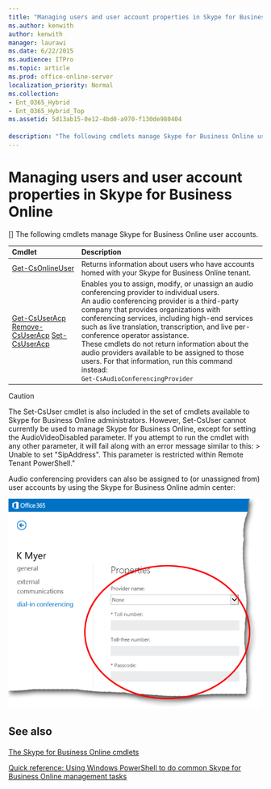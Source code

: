 ```yaml
---
title: "Managing users and user account properties in Skype for Business Online"
ms.author: kenwith
author: kenwith
manager: laurawi
ms.date: 6/22/2015
ms.audience: ITPro
ms.topic: article
ms.prod: office-online-server
localization_priority: Normal
ms.collection:
- Ent_O365_Hybrid
- Ent_O365_Hybrid_Top
ms.assetid: 5d13ab15-0e12-4bd0-a970-f130de980404

description: "The following cmdlets manage Skype for Business Online user accounts."
---
```


# Managing users and user account properties in Skype for Business Online
[]
The following cmdlets manage Skype for Business Online user accounts.
  
|**Cmdlet**|**Description**|
|:-----|:-----|
|[Get-CsOnlineUser](get-csonlineuser.md) <br/> |Returns information about users who have accounts homed with your Skype for Business Online tenant.  <br/> |
|[Get-CsUserAcp](get-csuseracp.md)          [Remove-CsUserAcp](remove-csuseracp.md)          [Set-CsUserAcp](set-csuseracp.md) <br/> |Enables you to assign, modify, or unassign an audio conferencing provider to individual users.  <br/> An audio conferencing provider is a third-party company that provides organizations with conferencing services, including high-end services such as live translation, transcription, and live per-conference operator assistance.  <br/> These cmdlets do not return information about the audio providers available to be assigned to those users. For that information, run this command instead:  <br/> ```Get-CsAudioConferencingProvider```|
   
> [!CAUTION]
> The Set-CsUser cmdlet is also included in the set of cmdlets available to Skype for Business Online administrators. However, Set-CsUser cannot currently be used to manage Skype for Business Online, except for setting the AudioVideoDisabled parameter. If you attempt to run the cmdlet with any other parameter, it will fail along with an error message similar to this: > Unable to set "SipAddress". This parameter is restricted within Remote Tenant PowerShell." 
  
Audio conferencing providers can also be assigned to (or unassigned from) user accounts by using the Skype for Business Online admin center:
  
![Lync admin center dial-in conferencing properties](media/LyncOnlinePowerShell_Assign_ACP.png)
  
## See also

#### 

[The Skype for Business Online cmdlets](the-skype-for-business-online-cmdlets.md)
  
[Quick reference: Using Windows PowerShell to do common Skype for Business Online management tasks](quick-reference-using-windows-powershell-to-do-common-skype-for-business-online.md)

